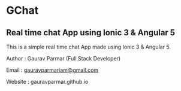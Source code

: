 # GChat #

## Real time chat App using Ionic 3 & Angular 5 ##

This is a simple real time chat App made using Ionic 3 & Angular 5.

Author : Gaurav Parmar (Full Stack Developer)

Email : gauravparmariam@gmail.com

Website : gauravparmar.github.io
